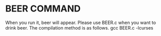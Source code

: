 # BEER COMMAND
 When you run it, beer will appear.
 Please use BEER.c when you want to drink beer.
 The compilation method is as follows.
   gcc BEER.c -lcurses
